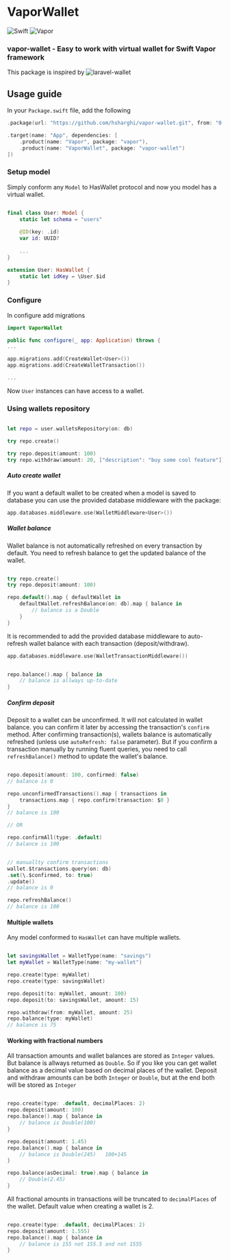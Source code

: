 # VaporWallet

![Swift](http://img.shields.io/badge/swift-5.2-brightgreen.svg)
![Vapor](http://img.shields.io/badge/vapor-4.0-brightgreen.svg)


### vapor-wallet - Easy to work with virtual wallet for Swift Vapor framework
This package is inspired by ![laravel-wallet](https://github.com/bavix/laravel-wallet)

## Usage guide

In your `Package.swift` file, add the following

~~~~swift
.package(url: "https://github.com/hsharghi/vapor-wallet.git", from: "0.8")

.target(name: "App", dependencies: [
    .product(name: "Vapor", package: "vapor"),
    .product(name: "VaporWallet", package: "vapor-wallet")
])
~~~~

### Setup model

Simply conform any `Model` to HasWallet protocol and now you model has a virtual wallet.

~~~~swift

final class User: Model {
    static let schema = "users"
    
    @ID(key: .id)
    var id: UUID?
    
    ...
}

extension User: HasWallet {
    static let idKey = \User.$id
}
~~~~

### Configure

In configure add migrations 

~~~~swift
import VaporWallet

public func configure(_ app: Application) throws {
...

app.migrations.add(CreateWallet<User>())
app.migrations.add(CreateWalletTransaction())

...
~~~~

Now `User` instances can have access to a wallet.

### Using wallets repository

~~~~swift

let repo = user.walletsRepository(on: db)

try repo.create()

try repo.deposit(amount: 100)
try repo.withdraw(amount: 20, ["description": "buy some cool feature"])

~~~~

##### Auto create wallet 

If you want a default wallet to be created when a model is saved to database you can use the provided database middleware with the package:

~~~~swift
app.databases.middleware.use(WalletMiddleware<User>())
~~~~

##### Wallet balance

Wallet balance is not automatically refreshed on every transaction by default. You need to refresh balance to get the updated balance of the wallet.

~~~~swift

try repo.create()
try repo.deposit(amount: 100)

repo.default().map { defaultWallet in 
    defaultWallet.refreshBalance(on: db).map { balance in
        // balance is a Double
    }
}

~~~~

It is recommended to add the provided database middleware to auto-refresh wallet balance with each transaction (deposit/withdraw).

~~~~swift
app.databases.middleware.use(WalletTransactionMiddleware())


repo.balance().map { balance in 
    // balance is allways up-to-date 
}

~~~~


##### Confirm deposit

Deposit to a wallet can be unconfirmed. It will not calculated in wallet balance. you can confirm it later by accessing the transaction's `confirm` method.
After confirming transaction(s), wallets balance is automatically refreshed (unless use `autoRefresh: false` parameter). But if you confirm a transaction manually by running fluent queries,   you need to call `refreshBalance()` method to update the wallet's balance.

~~~~swift

repo.deposit(amount: 100, confirmed: false)
// balance is 0

repo.unconfirmedTransactions().map { transactions in
    transactions.map { repo.confirm(transaction: $0 }
}
// balance is 100

// OR

repo.confirmAll(type: .default)
// balance is 100


// manuallty confirm transactions
wallet.$transactions.query(on: db)
.set(\.$confirmed, to: true)
.update()
// balance is 0

repo.refreshBalance()
// balance is 100
~~~~


#### Multiple wallets

Any model conformed to `HasWallet` can have multiple wallets. 

~~~~swift

let savingsWallet = WalletType(name: "savings")
let myWallet = WalletType(name: "my-wallet")

repo.create(type: myWallet)
repo.create(type: savingsWallet)

repo.deposit(to: myWallet, amount: 100)
repo.deposit(to: savingsWallet, amount: 15)

repo.withdraw(from: myWallet, amount: 25)
repo.balance(type: myWallet)
// balance is 75

~~~~


#### Working with fractional numbers
All transaction amounts and wallet balances are stored as `Integer` values. But balance is allways returned as `Double`. So if you like you can get wallet balance as a decimal value based on decimal places of the wallet.
Deposit and withdraw amounts can be both `Integer` or `Double`, but at the end both will be stored as `Integer`

~~~~swift

repo.create(type: .default, decimalPlaces: 2)
repo.deposit(amount: 100)
repo.balance().map { balance in 
    // balance is Double(100)
}

repo.deposit(amount: 1.45)
repo.balance().map { balance in 
    // balance is Double(245)   100+145
}

repo.balance(asDecimal: true).map { balance in 
    // Double(2.45)
}

~~~~

All fractional amounts in transactions will be truncated to `decimalPlaces` of the wallet. Default value when creating a wallet is 2.


~~~~swift

repo.create(type: .default, decimalPlaces: 2)
repo.deposit(amount: 1.555)
repo.balance().map { balance in 
    // balance is 155 not 155.5 and not 1555 
}


~~~~
